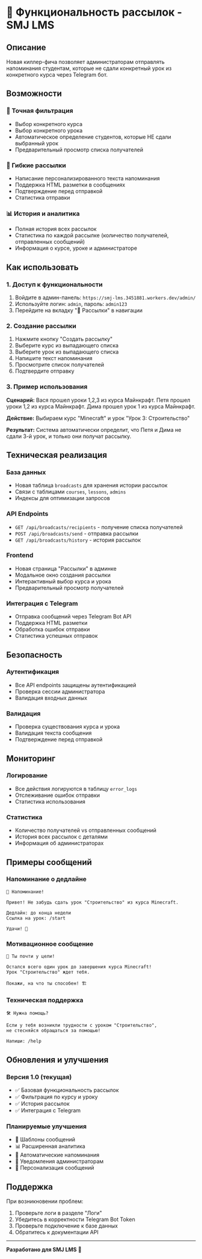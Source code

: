# 📢 Функциональность рассылок - SMJ LMS

## Описание

Новая киллер-фича позволяет администраторам отправлять напоминания студентам, которые не сдали конкретный урок из конкретного курса через Telegram бот.

## Возможности

### 🎯 Точная фильтрация
- Выбор конкретного курса
- Выбор конкретного урока
- Автоматическое определение студентов, которые НЕ сдали выбранный урок
- Предварительный просмотр списка получателей

### 📝 Гибкие рассылки
- Написание персонализированного текста напоминания
- Поддержка HTML разметки в сообщениях
- Подтверждение перед отправкой
- Статистика отправки

### 📊 История и аналитика
- Полная история всех рассылок
- Статистика по каждой рассылке (количество получателей, отправленных сообщений)
- Информация о курсе, уроке и администраторе

## Как использовать

### 1. Доступ к функциональности
1. Войдите в админ-панель: `https://smj-lms.3451881.workers.dev/admin/`
2. Используйте логин: `admin`, пароль: `admin123`
3. Перейдите на вкладку "📢 Рассылки" в навигации

### 2. Создание рассылки
1. Нажмите кнопку "Создать рассылку"
2. Выберите курс из выпадающего списка
3. Выберите урок из выпадающего списка
4. Напишите текст напоминания
5. Просмотрите список получателей
6. Подтвердите отправку

### 3. Пример использования

**Сценарий:** Вася прошел уроки 1,2,3 из курса Майнкрафт. Петя прошел уроки 1,2 из курса Майнкрафт. Дима прошел урок 1 из курса Майнкрафт.

**Действие:** Выбираем курс "Minecraft" и урок "Урок 3: Строительство"

**Результат:** Система автоматически определит, что Петя и Дима не сдали 3-й урок, и только они получат рассылку.

## Техническая реализация

### База данных
- Новая таблица `broadcasts` для хранения истории рассылок
- Связи с таблицами `courses`, `lessons`, `admins`
- Индексы для оптимизации запросов

### API Endpoints
- `GET /api/broadcasts/recipients` - получение списка получателей
- `POST /api/broadcasts/send` - отправка рассылки
- `GET /api/broadcasts/history` - история рассылок

### Frontend
- Новая страница "Рассылки" в админке
- Модальное окно создания рассылки
- Интерактивный выбор курса и урока
- Предварительный просмотр получателей

### Интеграция с Telegram
- Отправка сообщений через Telegram Bot API
- Поддержка HTML разметки
- Обработка ошибок отправки
- Статистика успешных отправок

## Безопасность

### Аутентификация
- Все API endpoints защищены аутентификацией
- Проверка сессии администратора
- Валидация входных данных

### Валидация
- Проверка существования курса и урока
- Валидация текста сообщения
- Подтверждение перед отправкой

## Мониторинг

### Логирование
- Все действия логируются в таблицу `error_logs`
- Отслеживание ошибок отправки
- Статистика использования

### Статистика
- Количество получателей vs отправленных сообщений
- История всех рассылок с деталями
- Информация об администраторах

## Примеры сообщений

### Напоминание о дедлайне
```
🔔 Напоминание!

Привет! Не забудь сдать урок "Строительство" из курса Minecraft.

Дедлайн: до конца недели
Ссылка на урок: /start

Удачи! 🚀
```

### Мотивационное сообщение
```
💪 Ты почти у цели!

Остался всего один урок до завершения курса Minecraft!
Урок "Строительство" ждет тебя.

Покажи, на что ты способен! 🏗️
```

### Техническая поддержка
```
🛠️ Нужна помощь?

Если у тебя возникли трудности с уроком "Строительство", 
не стесняйся обращаться за помощью!

Напиши: /help
```

## Обновления и улучшения

### Версия 1.0 (текущая)
- ✅ Базовая функциональность рассылок
- ✅ Фильтрация по курсу и уроку
- ✅ История рассылок
- ✅ Интеграция с Telegram

### Планируемые улучшения
- 📅 Шаблоны сообщений
- 📊 Расширенная аналитика
- 🔄 Автоматические напоминания
- 📱 Уведомления администраторам
- 🎯 Персонализация сообщений

## Поддержка

При возникновении проблем:
1. Проверьте логи в разделе "Логи"
2. Убедитесь в корректности Telegram Bot Token
3. Проверьте подключение к базе данных
4. Обратитесь к документации API

---

**Разработано для SMJ LMS** 🚀 